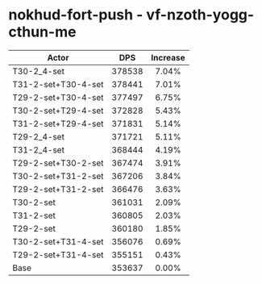 # nokhud-fort-push - vf-nzoth-yogg-cthun-me
| Actor | DPS | Increase |
|---|:---:|:---:|
|T30-2_4-set|378538|7.04%|
|T31-2-set+T30-4-set|378441|7.01%|
|T29-2-set+T30-4-set|377497|6.75%|
|T30-2-set+T29-4-set|372828|5.43%|
|T31-2-set+T29-4-set|371831|5.14%|
|T29-2_4-set|371721|5.11%|
|T31-2_4-set|368444|4.19%|
|T29-2-set+T30-2-set|367474|3.91%|
|T30-2-set+T31-2-set|367206|3.84%|
|T29-2-set+T31-2-set|366476|3.63%|
|T30-2-set|361031|2.09%|
|T31-2-set|360805|2.03%|
|T29-2-set|360180|1.85%|
|T30-2-set+T31-4-set|356076|0.69%|
|T29-2-set+T31-4-set|355151|0.43%|
|Base|353637|0.00%|
